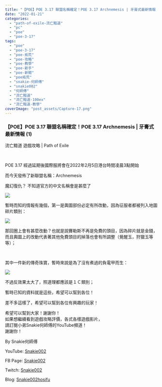 ```yaml
---
title: "【POE】POE 3.17 聯盟名稱確定！POE 3.17 Archnemesis | 牙膏式最新情報 | 流亡黯道 遊戲攻略 | Path of Exile"
date: "2022-01-21"
categories: 
  - "path-of-exile-流亡黯道"
  - "pc"
  - "poe"
  - "poe-3-17"
tags: 
  - "poe"
  - "poe-3-17"
  - "poe-拓荒"
  - "poe-攻略"
  - "poe-教學"
  - "poe-新手"
  - "poe-新聞"
  - "poe拓荒"
  - "snakie-何師傅"
  - "snakie002"
  - "何師傅"
  - "流亡黯道"
  - "流亡黯道-100ex"
  - "流亡黯道-教學"
coverImage: "post_assets/Capture-17.png"
---
```


### 【POE】POE 3.17 聯盟名稱確定！POE 3.17 Archnemesis | 牙膏式最新情報 (1)  
流亡黯道 遊戲攻略 | Path of Exile

  
   

  
POE 3.17 經過延期後國際服將會在2022年2月5日港台時間凌晨3點開始  

  
而今天發佈了新聯盟名稱：Archnemesis  

  
魔幻復仇？ 不知道官方的中文名稱會是甚麼了  

  
![](post_assets/Capture-17-1024x568.png)  

  
暫時而知的情報有幾個，第一是輿圖部份必定有所改動，因為征服者都被列入地圖碎片類別：  

  
![](post_assets/MapTab-1024x576.jpg)  

  
那回圈上會有甚麼改動？也就是說賽勒斯不再是免費的頭目，因為碎片就是金錢，  
而且輿圖上的改動代表著其他免費頭目的掉落也會有所調整（覺醒玉，狩獵玉等等）；  

  
   

  
其中一件新的傳奇珠寶，暫時來說是為了沒有煮過的負電甲而生：  

  
![](post_assets/MeldingoftheFlesh-1024x477.jpg)  

  
不過反效果太大了，照道理都應該是１Ｃ類別；  

  
暫時已知的資料就是這些，希望可以幫到各位！  

  
差不多這樣了，希望可以幫到各位有興趣的玩家！  

  
希望可以幫到大家！謝謝你！  
如果想繼續看到遊戲攻略評價，各式各樣遊戲影片，  
請訂閱小弟Snakie何師傅的YouTube頻道！  
謝謝你！  

  
By Snakie何師傅  

  
YouTube: [Snakie002](https://www.youtube.com/channel/UCDOMLG_RBSoqVHK3sIYJeLA)  

  
FB Page: [Snakie002](https://www.facebook.com/Snakie002/)  

  
Twitch: [Snakie002](https://www.twitch.tv/snakie002/)  

  
Blog: [Snakie002hosifu](https://snakie002hosifu.blog/)
